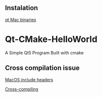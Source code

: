 ## Instalation

[qt Mac binaries](https://download.qt.io/online/qtsdkrepository/mac_x64/desktop/qt5_5152/qt.qt5.5152.clang_64/)

Qt-CMake-HelloWorld
===================

A Simple Qt5 Program Built with cmake


## Cross compilation issue 

[MacOS include headers](https://stackoverflow.com/questions/25596845/why-do-i-have-to-specifically-include-headers-in-some-osx-frameworks-with-eclips)

[Cross-compiling](https://stackoverflow.com/questions/19041157/cross-compiling-qt-5)

